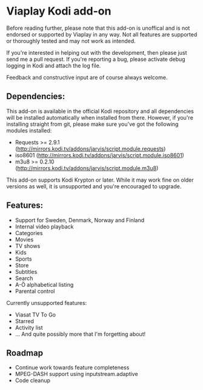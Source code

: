 ﻿# Viaplay Kodi add-on #
Before reading further, please note that this add-on is unoffical and is not endorsed or supported by Viaplay in any way. Not all features are supported or thoroughly tested and may not work as intended.

If you're interested in helping out with the development, then please just send me a pull request. If you're reporting a bug, please activate debug logging in Kodi and attach the log file.

Feedback and constructive input are of course always welcome.

## Dependencies: ##
This add-on is available in the official Kodi repository and all dependencies will be installed automatically when installed from there. However, if you're installing straight from git, please make sure you've got the following modules installed:
 * Requests >= 2.9.1 (http://mirrors.kodi.tv/addons/jarvis/script.module.requests)
 * iso8601 (http://mirrors.kodi.tv/addons/jarvis/script.module.iso8601)
 * m3u8 >= 0.2.10 (http://mirrors.kodi.tv/addons/jarvis/script.module.m3u8)

This add-on supports Kodi Krypton or later. While it may work fine on older versions as well, it is unsupported and you're encouraged to upgrade.

## Features: ##
 * Support for Sweden, Denmark, Norway and Finland
 * Internal video playback
 * Categories
 * Movies
 * TV shows
 * Kids
 * Sports
 * Store
 * Subtitles
 * Search
 * A-Ö alphabetical listing
 * Parental control
 
Currently unsupported features:

 * Viasat TV To Go
 * Starred
 * Activity list
 * ... And quite possibly more that I'm forgetting about!
 
## Roadmap ##

 * Continue work towards feature completeness
 * MPEG-DASH support using inputstream.adaptive
 * Code cleanup
